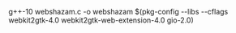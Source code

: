 g++-10 webshazam.c -o webshazam $(pkg-config --libs --cflags webkit2gtk-4.0 webkit2gtk-web-extension-4.0 gio-2.0)